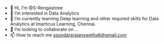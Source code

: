 - 👋 Hi, I’m @S-Rengashree
- 👀 I’m interested in Data Analytics 
- 🌱 I’m currently learning Deep learning and other required skills for Data Analytics at Imarticus Learning, Chennai.
- 💞️ I’m looking to collaborate on ...
- 📫 How to reach me soundararajanswetha6@gmail.com

<!---
S-Rengashree/S-Rengashree is a ✨ special ✨ repository because its `README.md` (this file) appears on your GitHub profile.
You can click the Preview link to take a look at your changes.
--->
